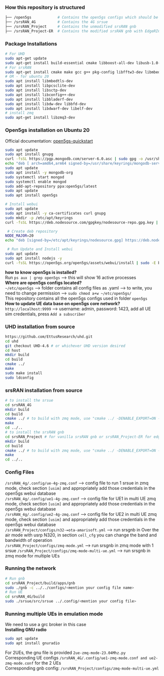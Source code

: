### How this repository is structured
```bash
├── /open5gs            # Contains the open5gs configs which should be copied to folder ~/etc/open5gs on the machine you are running this network 
├── /srsRAN_4G          # Contains the 4G srsue
├── /srsRAN_Project     # Contains the unmodified srsRAN gnb
├── /srsRAN_Project-ER  # Contains the modified srsRAN gnb with EdgeRIC hooks 
```
### Package Installations
```bash
# For UHD
sudo apt-get update
sudo apt-get install build-essential cmake libboost-all-dev libusb-1.0-0-dev python3 python3-numpy python3-mako
# For srsRAN
sudo apt-get install cmake make gcc g++ pkg-config libfftw3-dev libmbedtls-dev libsctp-dev libyaml-cpp-dev libgtest-dev
# OR - for ubuntu 20
sudo apt install libmbedtls-dev
sudo apt install libpcsclite-dev
sudo apt install libsctp-dev
sudo apt install libconfig++-dev
sudo apt install libbladerf-dev
sudo apt install libdw-dev libbfd-dev
sudo apt install libdwarf-dev libelf-dev
# install zmq
sudo apt-get install libzmq3-dev
```
### Open5gs installation on Ubuntu 20
Official documentation: [open5gs-quickstart](https://open5gs.org/open5gs/docs/guide/01-quickstart/)
```bash
sudo apt update
sudo apt install gnupg
curl -fsSL https://pgp.mongodb.com/server-6.0.asc | sudo gpg -o /usr/share/keyrings/mongodb-server-6.0.gpg --dearmor
echo "deb [ arch=amd64,arm64 signed-by=/usr/share/keyrings/mongodb-server-6.0.gpg] https://repo.mongodb.org/apt/ubuntu focal/mongodb-org/6.0 multiverse" | sudo tee /etc/apt/sources.list.d/mongodb-org-6.0.list
sudo apt update
sudo apt install -y mongodb-org
sudo systemctl start mongod
sudo systemctl enable mongod
sudo add-apt-repository ppa:open5gs/latest
sudo apt update
sudo apt install open5gs

# Install webui
sudo apt update
sudo apt install -y ca-certificates curl gnupg
sudo mkdir -p /etc/apt/keyrings
curl -fsSL https://deb.nodesource.com/gpgkey/nodesource-repo.gpg.key | sudo gpg --dearmor -o /etc/apt/keyrings/nodesource.gpg

 # Create deb repository
NODE_MAJOR=20
echo "deb [signed-by=/etc/apt/keyrings/nodesource.gpg] https://deb.nodesource.com/node_$NODE_MAJOR.x nodistro main" | sudo tee /etc/apt/sources.list.d/nodesource.list

 # Run Update and Install webui
sudo apt update
sudo apt install nodejs -y
curl -fsSL https://open5gs.org/open5gs/assets/webui/install | sudo -E bash -
```
**how to know open5gs is installed?**  
Run ``ps aux | grep open5gs`` --> this will show 16 active processes  
**Where are open5gs configs located?**  
``~/etc/open5gs`` --> folder contains all config files as .yaml --> to write, you need to change permission --> ``sudo chmod a+w ~/etc/open5gs/``  
This repository contains all the open5gs configs used in folder ``open5gs``  
**How to update UE data base on open5gs core network?**  
``http://localhost:9999`` --> username: admin, password: 1423, add all UE sim credentials, press ``Add a subscriber`` 

### UHD installation from source
```bash
https://github.com/EttusResearch/uhd.git
cd uhd
git checkout UHD-4.6 # or whichever UHD version desired
cd host
mkdir build
cd build
cmake ../
make
sudo make install
sudo ldconfig
```
### srsRAN installation from source
```bash
# to install the srsue
cd srsRAN_4G
mkdir build
cd build
cmake ../ # to build with zmq mode, use "cmake ../ -DENABLE_EXPORT=ON -DENABLE_ZEROMQ=ON"
make
cd ../..
# to install the srsRAN gnb
cd srsRAN_Project # for vanilla srsRAN gnb or srsRAN_Project-ER for edgeric version of srsgnb
mkdir build
cd build
cmake ../ # to build with zmq mode, use "cmake ../ -DENABLE_EXPORT=ON -DENABLE_ZEROMQ=ON"
make
cd ../..
```

### Config Files
``/srsRAN_4g/.config/ue-4g-zmq.conf`` --> config file to run 1 srsue in zmq mode, check section ``[usim]`` and appropriately add those credentials in the open5gs webui database  
``/srsRAN_4g/.config/ue1-4g-zmq.conf`` --> config file for UE1 in multi UE zmq mode, check section ``[usim]`` and appropriately add those credentials in the open5gs webui database  
``/srsRAN_4g/.config/ue2-4g-zmq.conf`` --> config file for UE2 in multi UE zmq mode, check section ``[usim]`` and appropriately add those credentials in the open5gs webui database  
``/srsRAN_Project/configs/n32-=ota-amarisoft.yml`` --> run srsgnb in Over the air mode with usrp N320, in section ``cell_cfg`` you can change the band and bandwidth of operation  
``/srsRAN_Project/configs/zmq-mode.yml`` --> run srsgnb in zmq mode with 1 srsue 
``/srsRAN_Project/configs/zmq-mode-multi-ue.yml`` --> run srsgnb in zmq mode for multiple UEs 

### Running the network
```bash
# Run gnb
cd srsRAN_Project/build/apps/gnb
sudo ./gnb -c ../../configs/<mention your config file name>
# Run UE
cd srsRAN_4G/build
sudo ./srsue/src/srsue ../.config/<mention your config file>
```
### Running multiple UEs in emulation mode
We need to use a grc broker in this case  
**Installing GNU radio**  
```bash
sudo apt update
sudo apt install gnuradio
```
For 2UEs, the gnu file is provided ``2ue-zmq-mode-23.04Mhz.py``  
Corresponding UE configs ``/srsRAN_4G/.config/ue1-zmq-mode.conf and ue2-zmq-mode.conf`` for the 2 UEs  
Corresponding gnb config: ``/srsRAN_Project/configs/zmq-mode-multi-ue.yml``
